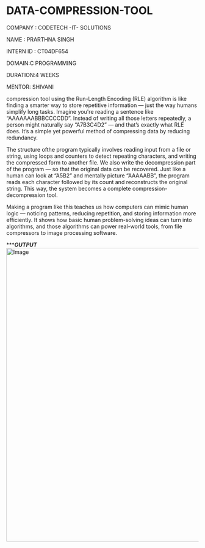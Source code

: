 # DATA-COMPRESSION-TOOL
COMPANY : CODETECH -IT- SOLUTIONS

NAME : PRARTHNA SINGH

INTERN ID : CT04DF654

DOMAIN:C PROGRAMMING

DURATION:4 WEEKS

MENTOR: SHIVANI

compression tool using the Run-Length Encoding (RLE) algorithm is like finding a smarter way to store repetitive information — just the way humans simplify long tasks. Imagine you're reading a sentence like “AAAAAAABBBCCCCDD”. Instead of writing all those letters repeatedly, a person might naturally say “A7B3C4D2” — and that’s exactly what RLE does. It’s a simple yet powerful method of compressing data by reducing redundancy.

The structure ofthe program typically involves reading input from a file or string, using loops and counters to detect repeating characters, and writing the compressed form to another file. We also write the decompression part of the program — so that the original data can be recovered. Just like a human can look at “A5B2” and mentally picture “AAAAABB”, the program reads each character followed by its count and reconstructs the original string. This way, the system becomes a complete compression-decompression tool.

Making a program like this teaches us how computers can mimic human logic — noticing patterns, reducing repetition, and storing information more efficiently. It shows how basic human problem-solving ideas can turn into algorithms, and those algorithms can power real-world tools, from file compressors to image processing software.

******************OUTPUT***************
<img width="1366" height="768" alt="Image" src="https://github.com/user-attachments/assets/1a87afa2-af57-4161-9612-5a33bf731c52" />
